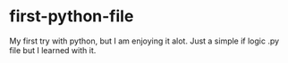 # first-python-file

My first try with python, but I am enjoying it alot. Just a simple if logic .py file but I learned with it. 
